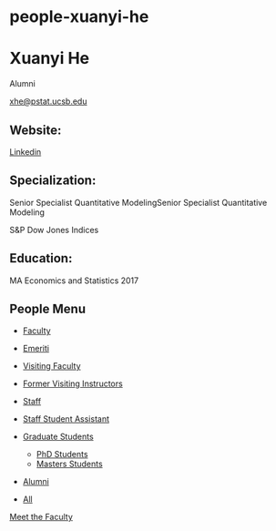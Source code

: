 # people-xuanyi-he

# Xuanyi He

Alumni

[xhe@pstat.ucsb.edu](mailto:xhe@pstat.ucsb.edu)

## Website:

[Linkedin](https://www.linkedin.com/in/xuanyi-ivy-he-869178b8/)

## Specialization:

Senior Specialist Quantitative ModelingSenior Specialist Quantitative Modeling 

S&amp;P Dow Jones Indices

## Education:

MA Economics and Statistics 2017

## People Menu

- [Faculty](/people/academic "Faculty")
- [Emeriti](/people/emeriti "Emeriti")
- [Visiting Faculty](/people/visiting "Visiting Faculty")
- [Former Visiting Instructors](/people/lecturer "Former Visiting Instructors")
- [Staff](/people/staff)
- [Staff Student Assistant](/people/researcher "Staff Student Assistant")
- [Graduate Students](/people/student "Graduate Students")
  
  - [PhD Students](/people/student/phd "PhD Students")
  - [Masters Students](/people/student/masters "Masters Students")
- [Alumni](/people/alumni)
- [All](/people/all)

[Meet the Faculty](/people/meet-the-faculty)